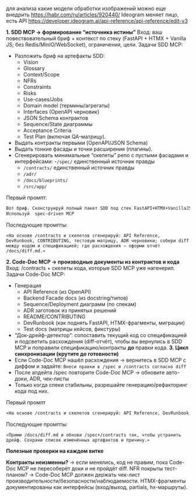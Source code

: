 для анализа какие  модели обработки изображений можно еще внедрить 
https://habr.com/ru/articles/920440/
Ideogram меняет лицо, есть API
https://developer.ideogram.ai/api-reference/api-reference/edit-v3


**1. SDD MCP → формирование “источника истины”**
Вход: ваш повествовательный бриф + контекст по стеку (FastAPI + HTMX + Vanilla JS; без Redis/MinIO/WebSocket), ограничения, цели.
Задачи SDD MCP:
- Разложить бриф на артефакты SDD:
   - Vision
   - Glossary
   - Context/Scope
   - NFRs
   - Constraints
   - Risks
   - Use-cases/Jobs
   - Domain model (термины/агрегаты)
   - Interfaces (OpenAPI черновик)
   - JSON Schema контрактов
   - Sequence/State диаграммы
   - Acceptance Criteria
   - Test Plan (включая QA-матрицу).
- Выдать контракты первыми (OpenAPI/JSON Schema)
- Выдать тонкие фасады и точки расширения (плагины).
- Сгенерировать минимальные “скелеты” репо  с пустыми фасадами и интерфейсами:
   -`/spec/`  единственный источник правды
   - `/contracts/`  единственный источник правды
   - `/adr/`
   - `/docs/blueprints/`
   - `/src/app/`

Первый промпт: 
```markdown
Вот бриф. Сконструируй полный пакет SDD под стек FastAPI+HTMX+VanillaJS (без Redis/MinIO/WebSocket). Контракт-first: сгенерируй OpenAPI и JSON Schema первыми. Далее: NFR, Use-cases, Domain, Sequence, Acceptance Criteria, Test Plan. Разложи по папкам /spec, /contracts, /adr, дай короткий индекс артефактов.
Используй  spec-driven MCP
```
Последующие промпты:
```
«На основе /contracts и скелетов сгенерируй: API Reference, DevRunbook, CONTRIBUTING, тестовую матрицу, ADR черновики; собери diff между кодом и спецификацией; где расхождения — оформи отчёт /docs/diff.md.»
```

**2. Code-Doc MCP → производные документы из контрактов и кода**
Вход: /contracts + скелеты кода, которые SDD MCP уже нагенерил.
Задачи Code-Doc MCP:
- Генерация 
   - API Reference (из OpenAPI)
   - Backend Facade docs (из docstring/типов)
   - Sequence/Deployment диаграмм (по спекам)
   - ADR заготовок из принятых решений
   - README/CONTRIBUTING
   - DevRunbook (как поднять FastAPI, HTMX-фрагменты, миграции)
   - Test docs (матрицы кейсов, фикстуры)
- “Док-дрейф-детектор”: сопоставить текущий код со спецификацией и подсветить расхождения (diff-отчёт), чтобы вы вернулись в SDD MCP и поправили спецификацию/контракты **до** правки кода.
**3. Цикл синхронизации (крутите до готовности)**
- Если Code-Doc MCP нашёл расхождения → вернитесь в SDD MCP с диффом и задайте: `Внеси правки в /spec и /contracts согласно diff`
- После апдейта /spec повторите Code-Doc MCP → обновите авто-доки, ADR, чек-листы
- Только когда спеки стабильны, разрешайте генерацию/рефакторинг кода под них.

Первый промпт
```markdown
«На основе /contracts и скелетов сгенерируй: API Reference, DevRunbook, CONTRIBUTING, тестовую матрицу, ADR черновики; собери diff между кодом и спецификацией; где расхождения — оформи отчёт /docs/diff.md. Используй code-doc MCP.
```
Последующие промпты:
```
«Прими /docs/diff.md и обнови /spec+/contracts так, чтобы устранить дрейф. Сохрани список изменённых артефактов и причину.»
```

**Полезные проверки на каждом витке**

**Контракты неизменны?** → если менялись, код не правим, пока Code-Doc MCP не пересоберёт доки и не пройдёт diff.
NFR покрыты тест-планом? → Code-Doc MCP должен держать чек-лист производительности/безопасности/наблюдаемости.
HTMX-фрагменты документированы как интерфейсы (вход/выход, partials, hx-маршруты).
